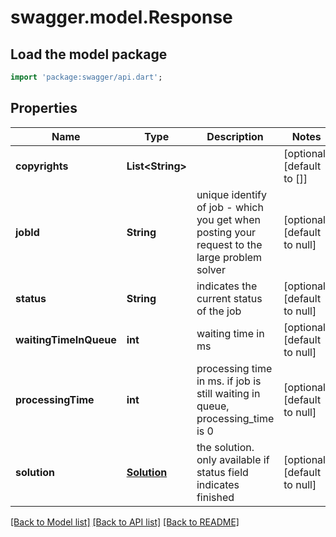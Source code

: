 # swagger.model.Response

## Load the model package
```dart
import 'package:swagger/api.dart';
```

## Properties
Name | Type | Description | Notes
------------ | ------------- | ------------- | -------------
**copyrights** | **List&lt;String&gt;** |  | [optional] [default to []]
**jobId** | **String** | unique identify of job - which you get when posting your request to the large problem solver | [optional] [default to null]
**status** | **String** | indicates the current status of the job | [optional] [default to null]
**waitingTimeInQueue** | **int** | waiting time in ms | [optional] [default to null]
**processingTime** | **int** | processing time in ms. if job is still waiting in queue, processing_time is 0 | [optional] [default to null]
**solution** | [**Solution**](Solution.md) | the solution. only available if status field indicates finished | [optional] [default to null]

[[Back to Model list]](../README.md#documentation-for-models) [[Back to API list]](../README.md#documentation-for-api-endpoints) [[Back to README]](../README.md)


